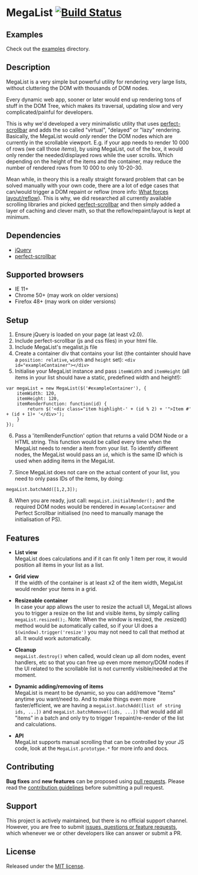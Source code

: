 # MegaList [![Build Status](https://travis-ci.org/lpetrov/megalist.svg?branch=master)](https://travis-ci.org/lpetrov/megalist)

## Examples
Check out the [examples](https://github.com/lpetrov/megalist/tree/master/examples) directory.

## Description
MegaList is a very simple but powerful utility for rendering very large lists, without cluttering the DOM with thousands
of DOM nodes.

Every dynamic web app, sooner or later would end up rendering tons of stuff in the DOM Tree, which makes its traversal,
updating slow and very complicated/painful for developers.

This is why we'd developed a very minimalistic utility that uses [perfect-scrollbar](https://github.com/noraesae/perfect-scrollbar)
and adds the so called "virtual", "delayed" or "lazy" rendering.
Basically, the MegaList would *only* render the DOM nodes which are currently in the scrollable viewport. E.g. if your
app needs to render 10 000 of rows (we call those *items*), by using MegaList, out of the box, it would only render the
needed/displayed rows while the user scrolls. Which depending on the height of the items and the container, may reduce
the number of rendered rows from 10 000 to only 10-20-30.

Mean while, in theory this is a really straight forward problem that can be solved manually with your own code, there
are a lot of edge cases that can/would trigger a DOM repaint or reflow 
(more info: [What forces layout/reflow](https://gist.github.com/paulirish/5d52fb081b3570c81e3a)). This is why, we did
researched all currently available scrolling libraries and picked [perfect-scrollbar](https://github.com/noraesae/perfect-scrollbar)
and then simply added a layer of caching and clever math, so that the reflow/repaint/layout is kept at minimum.

## Dependencies
* [jQuery](https://jquery.com/)
* [perfect-scrollbar](https://github.com/noraesae/perfect-scrollbar)


## Supported browsers
* IE 11+
* Chrome 50+ (may work on older versions)
* Firefox 48+ (may work on older versions)

## Setup
1. Ensure jQuery is loaded on your page (at least v2.0).
2. Include perfect-scrollbar (js and css files) in your html file.
3. Include MegaList's megalist.js file
4. Create a container div that contains your list (the containter should have a `position: relative`, `width` and 
`height` set):
```<div id="exampleContainer"></div>```
5. Initialise your MegaList instance and pass `itemWidth` and `itemHeight` (all items in your list should have a static,
predefined width and height!):
```
var megaList = new MegaList($('#exampleContainer'), {
    itemWidth: 120,
    itemHeight: 120,
    itemRenderFunction: function(id) {
        return $('<div class="item highlight-' + (id % 2) + '">Item #' + (id + 1)+ '</div>');
    }
});
```


6. Pass a 'itemRenderFunction' option that returns a valid DOM Node or a HTML string. This function would be called
every time when the MegaList needs to render a item from your list. To identify different nodes, the MegaList would pass
an `id`, which is the same ID which is used when adding items in the MegaList.

7. Since MegaList does not care on the actual content of your list, you need to only pass IDs of the items, by doing:
```
megaList.batchAdd([1,2,3]);
```

8. When you are ready, just call: ```megaList.initialRender();``` and the required DOM nodes would be rendered in 
`#exampleContainer` and Perfect Scrollbar initialised (no need to manually manage the initialisation of PS).

## Features
* **List view**  
  MegaList does calculations and if it can fit only 1 item per row, it would position all items in your list as a list.
  
* **Grid view**  
  If the width of the container is at least x2 of the item width, MegaList would render your items in a grid.
  
* **Resizeable container**  
  In case your app allows the user to resize the actuall UI, MegaList allows you to trigger a resize on the list and
  visible items, by simply calling `megaList.resized();`.
  Note: When the window is resized, the .resized() method would be automatically called, so if your UI does a 
  `$(window).trigger('resize')` you may not need to call that method at all. It would work automatically.
  
* **Cleanup**  
  `megaList.destroy()` when called, would clean up all dom nodes, event handlers, etc so that you can free up even more
  memory/DOM nodes if the UI related to the scrollable list is not currently visible/needed at the moment.
  
* **Dynamic adding/removing of items**  
  MegaList is meant to be dynamic, so you can add/remove "items" anytime you want/need to. And to make things even more
  faster/efficient, we are having a `megaList.batchAdd([list of string ids, ...])` and `megaList.batchRemove([ids, ...])`
  that would add all "items" in a batch and only try to trigger 1 repaint/re-render of the list and calculations.
  
* **API**  
  MegaList supports manual scrolling that can be controlled by your JS code, look at the `MegaList.prototype.*` for more
  info and docs.
  

## Contributing
**Bug fixes** and **new features** can be proposed using [pull requests](https://github.com/lpetrov/megalist/pulls).
Please read the [contribution guidelines](https://github.com/lpetrov/megalist/blob/master/CONTRIBUTING.md) before submitting a pull request.

## Support
This project is actively maintained, but there is no official support channel.  
However, you are free to submit [issues, questions or feature requests](https://github.com/lpetrov/megalist/issues), which
whenever we or other developers like can answer or submit a PR.

## License
Released under the [MIT license](http://www.opensource.org/licenses/MIT).
